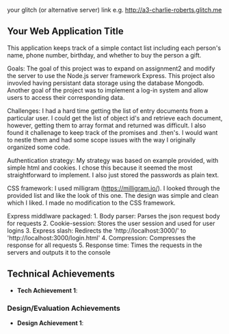 your glitch (or alternative server) link e.g. http://a3-charlie-roberts.glitch.me

## Your Web Application Title
This application keeps track of a simple contact list including each person's name, phone number, birthday, and whether to buy the person a gift. 

Goals: The goal of this project was to expand on assignment2 and modify the server to use the Node.js server framework Express. This project also invovled having persistant data storage using the database Mongodb. Another goal of the project was to implement a log-in system and allow users to access their corresponding data.   

Challenges: I had a hard time getting the list of entry documents from a particular user. I could get the list of object id's and retrieve each document, however, getting them to array format and returned was difficult. I also found it challenage to keep track of the promises and .then's. I would want to nestle them and had some scope issues with the way I originally organized some code. 

Authentication strategy: My strategy was based on example provided, with simple html and cookies. I chose this because it seemed the most straightforward to implement. I also just stored the passwords as plain text. 

CSS framework: I used milligram (https://milligram.io/). I looked through the provided list and like the look of this one. The design was simple and clean which I liked. I made no modification to the CSS framework. 

Express middlware packaged: 
    1. Body parser: Parses the json request body for requests 
    2. Cookie-session: Stores the user session and used for user logins 
    3. Express slash: Redirects the 'http://localhost:3000/' to 'http://localhost:3000/login.html'
    4. Compression: Compresses the response for all requests 
    5. Response time: Times the requests in the servers and outputs it to the console


## Technical Achievements
- **Tech Achievement 1**: 


### Design/Evaluation Achievements
- **Design Achievement 1**: 
